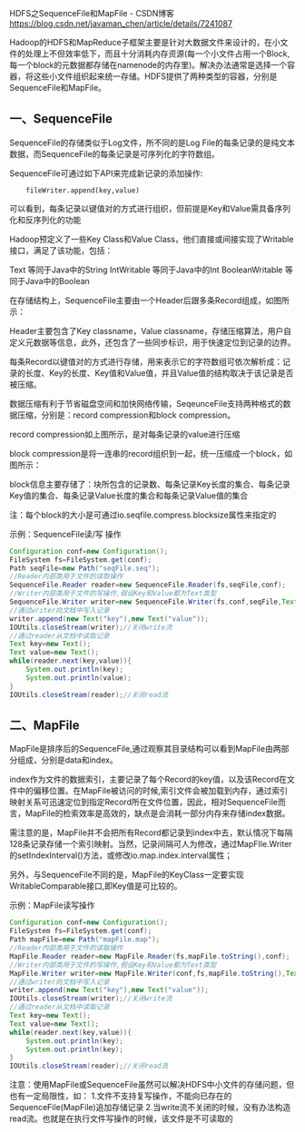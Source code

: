 HDFS之SequenceFile和MapFile - CSDN博客 https://blog.csdn.net/javaman_chen/article/details/7241087

Hadoop的HDFS和MapReduce子框架主要是针对大数据文件来设计的，在小文件的处理上不但效率低下，而且十分消耗内存资源(每一个小文件占用一个Block,每一个block的元数据都存储在namenode的内存里)。解决办法通常是选择一个容器，将这些小文件组织起来统一存储。HDFS提供了两种类型的容器，分别是SequenceFile和MapFile。

## 一、SequenceFile
SequenceFile的存储类似于Log文件，所不同的是Log File的每条记录的是纯文本数据，而SequenceFile的每条记录是可序列化的字符数组。

SequenceFile可通过如下API来完成新记录的添加操作:

        fileWriter.append(key,value)

可以看到，每条记录以键值对的方式进行组织，但前提是Key和Value需具备序列化和反序列化的功能

Hadoop预定义了一些Key Class和Value Class，他们直接或间接实现了Writable接口，满足了该功能，包括：

Text                等同于Java中的String
IntWritable         等同于Java中的Int
BooleanWritable     等同于Java中的Boolean

在存储结构上，SequenceFile主要由一个Header后跟多条Record组成，如图所示：

Header主要包含了Key classname，Value classname，存储压缩算法，用户自定义元数据等信息，此外，还包含了一些同步标识，用于快速定位到记录的边界。

每条Record以键值对的方式进行存储，用来表示它的字符数组可依次解析成：记录的长度、Key的长度、Key值和Value值，并且Value值的结构取决于该记录是否被压缩。

数据压缩有利于节省磁盘空间和加快网络传输，SeqeunceFile支持两种格式的数据压缩，分别是：record compression和block compression。

record compression如上图所示，是对每条记录的value进行压缩

block compression是将一连串的record组织到一起，统一压缩成一个block，如图所示：



block信息主要存储了：块所包含的记录数、每条记录Key长度的集合、每条记录Key值的集合、每条记录Value长度的集合和每条记录Value值的集合

注：每个block的大小是可通过io.seqfile.compress.blocksize属性来指定的

示例：SequenceFile读/写 操作

```java
Configuration conf=new Configuration();
FileSystem fs=FileSystem.get(conf);
Path seqFile=new Path("seqFile.seq");
//Reader内部类用于文件的读取操作
SequenceFile.Reader reader=new SequenceFile.Reader(fs,seqFile,conf);
//Writer内部类用于文件的写操作,假设Key和Value都为Text类型
SequenceFile.Writer writer=new SequenceFile.Writer(fs,conf,seqFile,Text.class,Text.class);
//通过writer向文档中写入记录
writer.append(new Text("key"),new Text("value"));
IOUtils.closeStream(writer);//关闭write流
//通过reader从文档中读取记录
Text key=new Text();
Text value=new Text();
while(reader.next(key,value)){
	System.out.println(key);
	System.out.println(value);
}
IOUtils.closeStream(reader);//关闭read流
```

## 二、MapFile
MapFile是排序后的SequenceFile,通过观察其目录结构可以看到MapFile由两部分组成，分别是data和index。

index作为文件的数据索引，主要记录了每个Record的key值，以及该Record在文件中的偏移位置。在MapFile被访问的时候,索引文件会被加载到内存，通过索引映射关系可迅速定位到指定Record所在文件位置，因此，相对SequenceFile而言，MapFile的检索效率是高效的，缺点是会消耗一部分内存来存储index数据。

需注意的是，MapFile并不会把所有Record都记录到index中去，默认情况下每隔128条记录存储一个索引映射。当然，记录间隔可人为修改，通过MapFIle.Writer的setIndexInterval()方法，或修改io.map.index.interval属性；

另外，与SequenceFile不同的是，MapFile的KeyClass一定要实现WritableComparable接口,即Key值是可比较的。

示例：MapFile读写操作
```java
Configuration conf=new Configuration();
FileSystem fs=FileSystem.get(conf);
Path mapFile=new Path("mapFile.map");
//Reader内部类用于文件的读取操作
MapFile.Reader reader=new MapFile.Reader(fs,mapFile.toString(),conf);
//Writer内部类用于文件的写操作,假设Key和Value都为Text类型
MapFile.Writer writer=new MapFile.Writer(conf,fs,mapFile.toString(),Text.class,Text.class);
//通过writer向文档中写入记录
writer.append(new Text("key"),new Text("value"));
IOUtils.closeStream(writer);//关闭write流
//通过reader从文档中读取记录
Text key=new Text();
Text value=new Text();
while(reader.next(key,value)){
	System.out.println(key);
	System.out.println(key);
}
IOUtils.closeStream(reader);//关闭read流
```
注意：使用MapFile或SequenceFile虽然可以解决HDFS中小文件的存储问题，但也有一定局限性，如：
1.文件不支持复写操作，不能向已存在的SequenceFile(MapFile)追加存储记录
2.当write流不关闭的时候，没有办法构造read流。也就是在执行文件写操作的时候，该文件是不可读取的